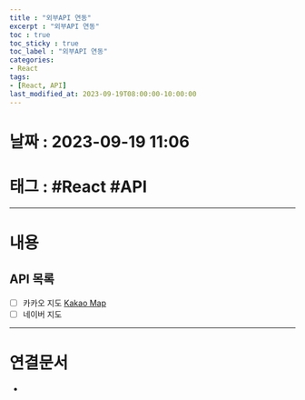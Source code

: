 ```yaml
---
title : "외부API 연동"
excerpt : "외부API 연동"
toc : true
toc_sticky : true
toc_label : "외부API 연동"
categories:
- React
tags:
- [React, API]
last_modified_at: 2023-09-19T08:00:00-10:00:00
---
```


# 날짜 : 2023-09-19 11:06

# 태그 : #React #API
---

# 내용

## API 목록
- [ ] 카카오 지도 [Kakao Map](../../react/React-Kakao-Map)
- [ ] 네이버 지도

---

# 연결문서
- 

